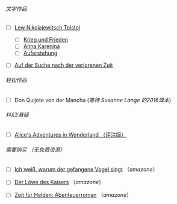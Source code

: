 

###### 文学作品

- [ ] [Lew Nikolajewitsch Tolstoi](https://de.wikipedia.org/wiki/Lew_Nikolajewitsch_Tolstoi) 
  - [ ] [Krieg und Frieden](https://b-ok.cc/book/4336949/11c13d)
  - [ ] [Anna Karenina](https://b-ok.cc/book/3980944/1507d9)
  - [ ] [Auferstehung](https://b-ok.cc/book/3952468/852c58)
- [ ] [Auf der Suche nach der verlorenen Zeit](https://b-ok.cc/book/4006557/ee4a58)

  

###### 轻松作品

- [ ] Don Quijote von der Mancha (*等待 Susanne Lange 的2016译本*)

  

###### 科幻/悬疑

- [ ] [Alice's Adventures in Wonderland （评注版）](https://b-ok.cc/book/2768593/ba008f)



###### 需要购买 （无免费资源）

- [ ] [Ich weiß, warum der gefangene Vogel singt](https://www.amazon.de/warum-gefangene-Vogel-suhrkamp-taschenbuch/dp/3518468979/ref=asc_df_3518468979/?tag=ccapneon-buecher-must-haves-21) （*amazone*）
- [ ] [Der Löwe des Kaisers](https://www.amazon.de/L%C3%B6we-Kaisers-Gesamtausgabe-Cornelia-Kempf-ebook/dp/B07NPS8ZVJ/ref=zg_bs_567130031_43?_encoding=UTF8&psc=1&refRID=9PQA6AK4RNDPFFD2H0J0) （*amazone*）
- [ ] [Zeit für Helden: Abenteuerroman](https://www.amazon.de/Zeit-f%C3%BCr-Helden-Abenteuerroman-George-ebook/dp/B07ZC8D65K/ref=zg_bs_567130031_49?_encoding=UTF8&psc=1&refRID=9PQA6AK4RNDPFFD2H0J0) （*amazone*）

